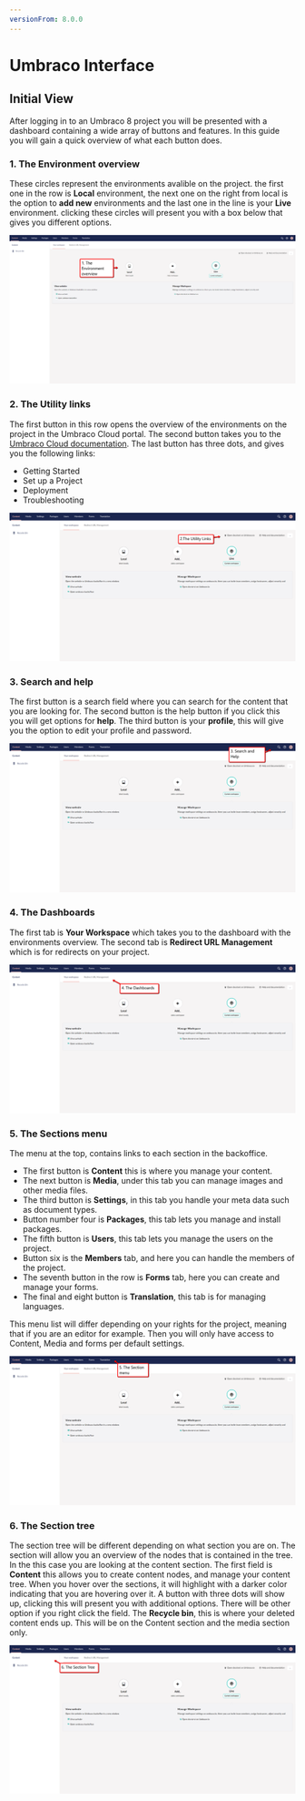 ```yaml
---
versionFrom: 8.0.0
---
```


# Umbraco Interface

## Initial View

After logging in to an Umbraco 8 project you will be presented with a dashboard containing a wide array of buttons and features. In this guide you will gain a quick overview of what each button does.

### 1. The Environment overview
These circles represent the environments avalible on the project. the first one in the row is **Local** environment, the next one on the right from local is the option to **add new** environments and the last one in the line is your **Live** environment.
clicking these circles will present you with a box below that gives you different options.

![This is an image that points to the three circles that symbolises the environments](images/The-Environment-overview.png)


### 2. The Utility links
The first button in this row opens the overview of the environments on the project in the Umbraco Cloud portal. The second button takes you to the [Umbraco Cloud documentation](https://our.umbraco.com/Documentation/Umbraco-Cloud/).
The last button has three dots, and gives you the following links: 
- Getting Started
- Set up a Project
- Deployment
- Troubleshooting

![This shows an image that points to the utility links above the environments](images/The-Utility-Links.png)

### 3. Search and help
The first button is a search field where you can search for the content that you are looking for.
The second button is the help button if you click this you will get options for **help**.
The third button is your **profile**, this will give you the option to edit your profile and password.

![This image shows an arrow that points to the three buttons in the top right corner that is search, help and your profile.](images/Search-and-help.png)

### 4. The Dashboards
The first tab is **Your Workspace** which takes you to the dashboard with the environments overview.
The second tab is **Redirect URL Management** which is for redirects on your project.


![This image shows an arrow that points to the two tabs Your Workspace and Redirect URL Management](images/The-Dashboards.png)

### 5. The Sections menu
The menu at the top, contains links to each section in the backoffice. 
- The first button is **Content** this is where you manage your content.
- The next button is **Media**, under this tab you can manage images and other media files.
- The third button is **Settings**, in this tab you handle your meta data such as document types.
- Button number four is **Packages**, this tab lets you manage and install packages.
- The fifth button is **Users**, this tab lets you manage the users on the project.
- Button six is the **Members** tab, and here you can handle the members of the project.
- The seventh button in the row is **Forms** tab, here you can create and manage your forms.
- The final and eight button is **Translation**, this tab is for managing languages.  

This menu list will differ depending on your rights for the project, meaning that if you are an editor for example. Then you will only have access to Content, Media and forms per default settings.

![This image is an arrow that point to the top bar in the left side with the eight tabs.](images/The-Section-Menu.png)

### 6. The Section tree
The section tree will be different depending on what section you are on.
The section will allow you an overview of the nodes that is contained in the tree.
In the this case you are looking at the content section.
The first field is **Content** this allows you to create content nodes, and manage your content tree. When you hover over the sections, it will highlight with a darker color indicating that you are hovering over it. A button with three dots will show up, clicking this will present you with additional options. There will be other option if you right click the field.
The **Recycle bin**, this is where your deleted content ends up. This will be on the Content section and the media section only.

![This is an arrow that points to the section tree on the left.](images/The-Section-Tree.png)
